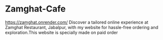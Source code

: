 # Zamghat-Cafe
https://zamghat.onrender.com/
Discover a tailored online experience at Zamghat Restaurant, Jabalpur, with my  website for hassle-free ordering and exploration.This website is specially made on paid order
